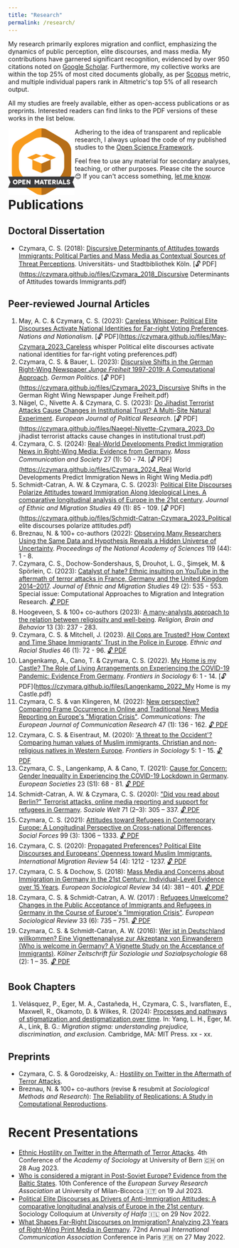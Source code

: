 ```yaml
---
title: "Research"
permalink: /research/
---
```


My research primarily explores migration and conflict, emphasizing the dynamics of public perception, elite discourses, and mass media. My contributions have garnered significant recognition, evidenced by over 950 citations noted on [Google Scholar](https://scholar.google.com/citations?user=khPqHmgAAAAJ&hl). Furthermore, my collective works are within the top 25% of most cited documents globally, as per [Scopus](https://www.scopus.com/authid/detail.uri?authorId=57190279510#tab=metrics) metric, and multiple individual papers rank in Altmetric's top 5% of all research output.

All my studies are freely available, either as open-access publications or as preprints. Interested readers can find links to the PDF versions of these works in the list below.

<img src="/images/materials_highQuality.png" width="150" height="150" align="left"> Adhering to the idea of transparent and replicable research, I always upload the code of my published studies to the [Open Science Framework](https://osf.io/b3ugm/).

Feel free to use any material for secondary analyses, teaching, or other purposes. Please cite the source 😊 If you can't access something, [let me know](mailto:czymara@tauex.tau.ac.il).

Publications
======

Doctoral Dissertation
------

- Czymara, C. S. (2018): [Discursive Determinants of Attitudes towards Immigrants: Political Parties and Mass Media as Contextual Sources of Threat Perceptions](czymara_2018_diss). Universitäts- und Stadtbibliothek Köln. [🔓 PDF](https://czymara.github.io/files/Czymara_2018_Discursive Determinants of Attitudes towards Immigrants.pdf)

Peer-reviewed Journal Articles
------

1. May, A. C. & Czymara, C. S. (2023): [Careless Whisper: Political Elite Discourses Activate National Identities for Far-right Voting Preferences](may-czymara_2023_nana). *Nations and Nationalism*. [🔓 PDF](https://czymara.github.io/files/May-Czymara_2023_Careless whisper Political elite discourses activate national identities for far-right voting preferences.pdf)
1. Czymara, C. S. & Bauer, L. (2023): [Discursive Shifts in the German Right-Wing Newspaper *Junge Freiheit* 1997-2019: A Computational Approach](czymara_Bauer_2023_gp). *German Politics*. [🔓 PDF](https://czymara.github.io/files/Czymara_2023_Discursive Shifts in the German Right Wing Newspaper Junge Freiheit.pdf)
1. Nägel, C., Nivette A. & Czymara, C. S. (2023): [Do Jihadist Terrorist Attacks Cause Changes in Institutional Trust? A Multi-Site Natural Experiment](naegel_etal_2023_ejpr). *European Journal of Political Research*. [🔓 PDF](https://czymara.github.io/files/Naegel-Nivette-Czymara_2023_Do jihadist terrorist attacks cause changes in institutional trust.pdf)
1. Czymara, C. S. (2024): [Real-World Developments Predict Immigration News in Right-Wing Media: Evidence from Germany](czymara_2024_mcas). *Mass Communication and Society* 27 (1): 50 - 74. [🔓 PDF](https://czymara.github.io/files/Czymara_2024_Real World Developments Predict Immigration News in Right Wing Media.pdf)
1. Schmidt-Catran, A. W. & Czymara, C. S. (2023): [Political Elite Discourses Polarize Attitudes toward Immigration Along Ideological Lines. A comparative longitudinal analysis of Europe in the 21st century](schmidt-catran_czymara_2023_jems). *Journal of Ethnic and Migration Studies* 49 (1): 85 - 109. [🔓 PDF](https://czymara.github.io/files/Schmidt-Catran-Czymara_2023_Political elite discourses polarize attitudes.pdf)
1. Breznau, N. & 100+ co-authors (2022): [Observing Many Researchers Using the Same Data and Hypothesis Reveals a Hidden Universe of Uncertainty](https://doi.org/10.1073/pnas.2203150119). *Proceedings of the National Academy of Sciences* 119 (44): 1 - 8.
1. Czymara, C. S., Dochow-Sondershaus, S, Drouhot, L. G., Şimşek, M. & Spörlein, C. (2023): [Catalyst of hate? Ethnic insulting on YouTube in the aftermath of terror attacks in France, Germany and the United Kingdom 2014–2017](czymara_etal_2023_jems). *Journal of Ethnic and Migration Studies* 49 (2): 535 - 553. Special issue: Computational Approaches to Migration and Integration Research. [🔓 PDF](https://czymara.github.io/files/Czymara_2023_Catalyst-of-hate-Ethnic-insulting-on-YouTube.pdf)
1. Hoogeveen, S. & 100+ co-authors (2023): [A many-analysts approach to the relation between religiosity and well-being](https://doi.org/10.1080/2153599X.2022.2070255). *Religion, Brain and Behavior* 13 (3): 237 - 283.
1. Czymara, C. S. & Mitchell, J. (2023). [All Cops are Trusted? How Context and Time Shape Immigrants' Trust in the Police in Europe](czymara_mitchell_2023_ers). *Ethnic and Racial Studies* 46 (1): 72 - 96. [🔓 PDF](https://czymara.github.io/files/Czymara_2023_All-cops-are-trusted.pdf)
1. Langenkamp, A., Cano, T. & Czymara, C. S. (2022). [My Home is my Castle? The Role of Living Arrangements on Experiencing the COVID-19 Pandemic: Evidence From Germany](langenkamp_etal_2022_fsoc). *Frontiers in Sociology* 6: 1 - 14. [🔓 PDF](https://czymara.github.io/files/Langenkamp_2022_My Home is my Castle.pdf)
1. Czymara, C. S. & van Klingeren, M. (2022): [New perspective? Comparing Frame Occurrence in Online and Traditional News Media Reporting on Europe's "Migration Crisis"](czymara_klingeren_2022_comm). *Communications: The European Journal of Communication Research* 47 (1): 136 - 162. [🔓 PDF](https://czymara.github.io/files/Czymara_2022_New-perspective.pdf)
1. Czymara, C. S. & Eisentraut, M. (2020): ['A threat to the Occident'? Comparing human values of Muslim immigrants, Christian and non-religious natives in Western Europe](czymara_eisentraut_2020_fsoc). *Frontiers in Sociology* 5: 1 - 15. [🔓 PDF](https://czymara.github.io/files/Czymara_2020_A-Threat-to-the-Occident.pdf)
1. Czymara, C. S., Langenkamp, A. & Cano, T. (2021): [Cause for Concern: Gender Inequality in Experiencing the COVID-19 Lockdown in Germany](czymara_etal_2021_REUS). *European Societies* 23 (S1): 68 - 81. [🔓 PDF](https://czymara.github.io/files/Czymara_2021_Cause-for-concerns.pdf)
1. Schmidt-Catran, A. W. & Czymara, C. S. (2020): ["Did you read about Berlin?" Terrorist attacks, online media reporting and support for refugees in Germany](schmidt-catran_czymara_2020_sw). *Soziale Welt* 71 (2–3): 305 – 337. [🔓 PDF](https://czymara.github.io/files/Schmidt-Catran-Czymara_2020_Did-you-read-about-Berlin.pdf)
1. Czymara, C. S. (2021): [Attitudes toward Refugees in Contemporary Europe: A Longitudinal Perspective on Cross-national Differences](czymara_2021_sf). *Social Forces* 99 (3): 1306 – 1333. [🔓 PDF](https://czymara.github.io/files/Czymara_2021_Attitudes-toward-Refugees-in-Contemporary-Europe.pdf)
1. Czymara, C. S. (2020): [Propagated Preferences? Political Elite Discourses and Europeans' Openness toward Muslim Immigrants.](czymara_2020_imr) *International Migration Review* 54 (4): 1212 - 1237. [🔓 PDF](https://czymara.github.io/files/Czymara_2020_Propagated-Preferences.pdf)
1. Czymara, C. S. & Dochow, S. (2018): [Mass Media and Concerns about Immigration in Germany in the 21st Century: Individual-Level Evidence over 15 Years](czymara_dochow_2018_esr). *European Sociological Review* 34 (4): 381 – 401. [🔓 PDF](https://czymara.github.io/files/Czymara_2018_Mass-Media-and-Concerns-about-Immigration-in-Germany.pdf)
1. Czymara, C. S. & Schmidt-Catran, A. W. (2017) : [Refugees Unwelcome? Changes in the Public Acceptance of Immigrants and Refugees in Germany in the Course of Europe's "Immigration Crisis"](czymara_schmidt-catran_2017_esr). *European Sociological Review* 33 (6): 735 – 751. [🔓 PDF](https://czymara.github.io/files/Czymara_2017_Refugees-Unwelcome.pdf)
1. Czymara, C. S. & Schmidt-Catran, A. W. (2016): [Wer ist in Deutschland willkommen? Eine Vignettenanalyse zur Akzeptanz von Einwanderern (Who is welcome in Germany? A Vignette Study on the Acceptance of Immigrants)](czymara_schmidt-catran_2016_kzfss). *Kölner Zeitschrift für Soziologie und Sozialpsychologie* 68 (2): 1 – 35. [🔓 PDF](https://czymara.github.io/files/Czymara_2016_Wer-ist-in-deutschland-willkommen.pdf)

Book Chapters
------

1. Velásquez, P., Eger, M. A., Castañeda, H., Czymara, C. S., Ivarsflaten, E., Maxwell, R., Okamoto, D. & Wilkes, R. (2024): [Processes and pathways of stigmatization and destigmatization over time](https://mitpress.mit.edu/9780262548120/migration-stigma/). In: Yang, L. H., Eger, M. A., Link, B. G.: *Migration stigma: understanding prejudice, discrimination, and exclusion*. Cambridge, MA: MIT Press. xx - xx.

Preprints
------

- Czymara, C. S. & Gorodzeisky, A.: [Hostility on Twitter in the Aftermath of Terror Attacks](https://osf.io/preprints/socarxiv/yjmp6/).
- Breznau, N. & 100+ co-authors (revise & resubmit at *Sociological Methods and Research*): [The Reliability of Replications: A Study in Computational Reproductions](https://osf.io/preprints/socarxiv/j7qta/).

Recent Presentations
======

- [Ethnic Hostility on Twitter in the Aftermath of Terror Attacks](https://czymara.com/files/pres/AS_23.html). 4th Conference of the *Academy of Sociology* at University of Bern 🇨🇭 on 28 Aug 2023.
- [Who is considered a migrant in Post-Soviet Europe? Evidence from the Baltic States](https://czymara.com/files/pres/ESRA_23.html). 10th Conference of the *European Survey Research Association* at University of Milan-Bicocca 🇮🇹 on 19 Jul 2023.
- [Political Elite Discourses as Drivers of Anti-Immigration Attitudes: A comparative longitudinal analysis of Europe in the 21st century](https://docs.google.com/presentation/d/1C2wMlRDtED6PbxB-pc_wKAReUX8jthBf58m3CghBPL4). Sociology Colloquium at *University of Haifa* 🇮🇱 on 29 Nov 2022.
- [What Shapes Far-Right Discourses on Immigration? Analyzing 23 Years of Right-Wing Print Media in Germany](https://czymara.com/files/pres/ICA_22.html). 72nd Annual *International Communication Association* Conference in Paris 🇫🇷 on 27 May 2022.

